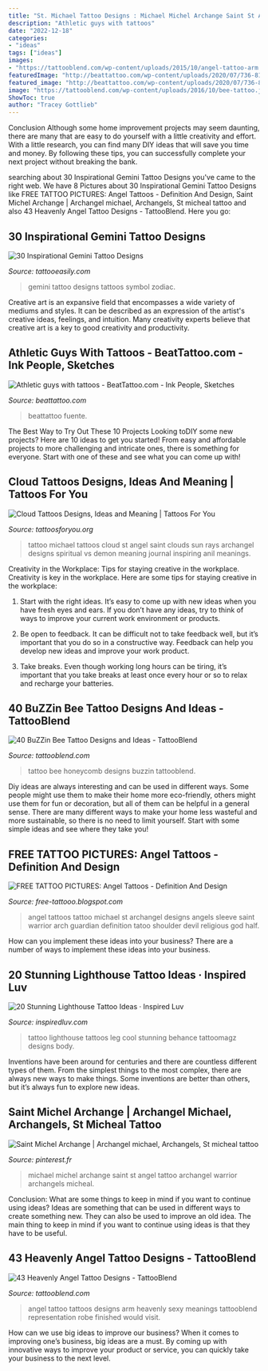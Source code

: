 ```yaml
---
title: "St. Michael Tattoo Designs : Michael Michel Archange Saint St Angel Tattoo Archangel Warrior Archangels Micheal"
description: "Athletic guys with tattoos"
date: "2022-12-18"
categories:
- "ideas"
tags: ["ideas"]
images:
- "https://tattooblend.com/wp-content/uploads/2015/10/angel-tattoo-arm.jpg"
featuredImage: "http://beattattoo.com/wp-content/uploads/2020/07/736-819x1024.jpg"
featured_image: "http://beattattoo.com/wp-content/uploads/2020/07/736-819x1024.jpg"
image: "https://tattooblend.com/wp-content/uploads/2016/10/bee-tattoo.jpg"
ShowToc: true
author: "Tracey Gottlieb"
---
```



Conclusion
Although some home improvement projects may seem daunting, there are many that are easy to do yourself with a little creativity and effort. With a little research, you can find many DIY ideas that will save you time and money. By following these tips, you can successfully complete your next project without breaking the bank.

	

		
searching about 30 Inspirational Gemini Tattoo Designs you've came to the right web. We have 8 Pictures about 30 Inspirational Gemini Tattoo Designs like FREE TATTOO PICTURES: Angel Tattoos - Definition And Design, Saint Michel Archange | Archangel michael, Archangels, St micheal tattoo and also 43 Heavenly Angel Tattoo Designs - TattooBlend. Here you go:
		
    
## 30 Inspirational Gemini Tattoo Designs

<img loading=lazy src="http://www.tattooeasily.com/wp-content/uploads/2014/06/url-7.jpg" onerror="this.onerror=null;this.src='https://tse4.mm.bing.net/th?id=OIP.XLzXG6P_rEbq9w1kr5F-ogHaJz&amp;pid=15.1';" alt="30 Inspirational Gemini Tattoo Designs">

_Source: tattooeasily.com_

>gemini tattoo designs tattoos symbol zodiac. 

	

Creative art is an expansive field that encompasses a wide variety of mediums and styles. It can be described as an expression of the artist's creative ideas, feelings, and intuition. Many creativity experts believe that creative art is a key to good creativity and productivity.

    
## Athletic Guys With Tattoos - BeatTattoo.com - Ink People, Sketches

<img loading=lazy src="http://beattattoo.com/wp-content/uploads/2020/07/736-819x1024.jpg" onerror="this.onerror=null;this.src='https://tse2.mm.bing.net/th?id=OIP.2qOtSrF53iw7cjC2oKgUQwHaJQ&amp;pid=15.1';" alt="Athletic guys with tattoos - BeatTattoo.com - Ink People, Sketches">

_Source: beattattoo.com_

>beattattoo fuente. 

	

The Best Way to Try Out These 10 Projects
Looking toDIY some new projects? Here are 10 ideas to get you started! From easy and affordable projects to more challenging and intricate ones, there is something for everyone. Start with one of these and see what you can come up with!

    
## Cloud Tattoos Designs, Ideas And Meaning | Tattoos For You

<img loading=lazy src="http://www.tattoosforyou.org/wp-content/uploads/2013/10/Clouds-With-Sun-Rays-Tattoo.jpg" onerror="this.onerror=null;this.src='https://tse4.mm.bing.net/th?id=OIP.iCPqcbZ86okZGrideLguJQHaJ7&amp;pid=15.1';" alt="Cloud Tattoos Designs, Ideas and Meaning | Tattoos For You">

_Source: tattoosforyou.org_

>tattoo michael tattoos cloud st angel saint clouds sun rays archangel designs spiritual vs demon meaning journal inspiring anil meanings. 

	

Creativity in the Workplace: Tips for staying creative in the workplace.
Creativity is key in the workplace. Here are some tips for staying creative in the workplace:
1. Start with the right ideas. It’s easy to come up with new ideas when you have fresh eyes and ears. If you don’t have any ideas, try to think of ways to improve your current work environment or products.

2. Be open to feedback. It can be difficult not to take feedback well, but it’s important that you do so in a constructive way. Feedback can help you develop new ideas and improve your work product.

3. Take breaks. Even though working long hours can be tiring, it’s important that you take breaks at least once every hour or so to relax and recharge your batteries.

    
## 40 BuZZin Bee Tattoo Designs And Ideas - TattooBlend

<img loading=lazy src="https://tattooblend.com/wp-content/uploads/2016/10/bee-tattoo.jpg" onerror="this.onerror=null;this.src='https://tse1.mm.bing.net/th?id=OIP.o7MCVCgwrR1gffYs8zCk8QHaHa&amp;pid=15.1';" alt="40 BuZZin Bee Tattoo Designs and Ideas - TattooBlend">

_Source: tattooblend.com_

>tattoo bee honeycomb designs buzzin tattooblend. 

	

Diy ideas are always interesting and can be used in different ways. Some people might use them to make their home more eco-friendly, others might use them for fun or decoration, but all of them can be helpful in a general sense. There are many different ways to make your home less wasteful and more sustainable, so there is no need to limit yourself. Start with some simple ideas and see where they take you!

    
## FREE TATTOO PICTURES: Angel Tattoos - Definition And Design

<img loading=lazy src="http://1.bp.blogspot.com/-aa4S0DYpnxE/TnHTGCC08AI/AAAAAAAAAYY/tr2VmJj18jc/s1600/angel+tattoos+-st-michael-tattoo.jpg" onerror="this.onerror=null;this.src='https://tse3.mm.bing.net/th?id=OIP.iTK7OJT-Na3Jgf4JGJxI-wHaNz&amp;pid=15.1';" alt="FREE TATTOO PICTURES: Angel Tattoos - Definition And Design">

_Source: free-tattooo.blogspot.com_

>angel tattoos tattoo michael st archangel designs angels sleeve saint warrior arch guardian definition tatoo shoulder devil religious god half. 

	

How can you implement these ideas into your business?
There are a number of ways to implement these ideas into your business.

    
## 20 Stunning Lighthouse Tattoo Ideas · Inspired Luv

<img loading=lazy src="http://www.inspiredluv.com/wp-content/uploads/2016/12/Cool-lighthouse-leg-tattoo.jpg" onerror="this.onerror=null;this.src='https://tse2.mm.bing.net/th?id=OIP.1eN77-wJuHGB21OjhoWgQQHaK7&amp;pid=15.1';" alt="20 Stunning Lighthouse Tattoo Ideas · Inspired Luv">

_Source: inspiredluv.com_

>tattoo lighthouse tattoos leg cool stunning behance tattoomagz designs body. 

	

Inventions have been around for centuries and there are countless different types of them. From the simplest things to the most complex, there are always new ways to make things. Some inventions are better than others, but it’s always fun to explore new ideas.

    
## Saint Michel Archange | Archangel Michael, Archangels, St Micheal Tattoo

<img loading=lazy src="https://i.pinimg.com/736x/9a/d2/ef/9ad2eff8a0fc37453c18f4074835ba73.jpg" onerror="this.onerror=null;this.src='https://tse1.mm.bing.net/th?id=OIP.J96VZvU0xG_2ZcKbRRK43QHaLA&amp;pid=15.1';" alt="Saint Michel Archange | Archangel michael, Archangels, St micheal tattoo">

_Source: pinterest.fr_

>michael michel archange saint st angel tattoo archangel warrior archangels micheal. 

	

Conclusion: What are some things to keep in mind if you want to continue using ideas?
Ideas are something that can be used in different ways to create something new. They can also be used to improve an old idea. The main thing to keep in mind if you want to continue using ideas is that they have to be useful.

    
## 43 Heavenly Angel Tattoo Designs - TattooBlend

<img loading=lazy src="https://tattooblend.com/wp-content/uploads/2015/10/angel-tattoo-arm.jpg" onerror="this.onerror=null;this.src='https://tse1.mm.bing.net/th?id=OIP.qMM9I2XFfC0znM9DGIht8QHaLG&amp;pid=15.1';" alt="43 Heavenly Angel Tattoo Designs - TattooBlend">

_Source: tattooblend.com_

>angel tattoo tattoos designs arm heavenly sexy meanings tattooblend representation robe finished would visit. 

	

How can we use big ideas to improve our business?
When it comes to improving one’s business, big ideas are a must. By coming up with innovative ways to improve your product or service, you can quickly take your business to the next level.

